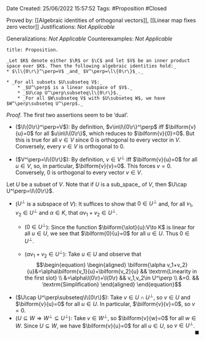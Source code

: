 <br />
<br />

Date Created: 25/06/2022 15:57:52
Tags: #Proposition #Closed

Proved by: [[Algebraic identities of orthogonal vectors]], [[Linear map fixes zero vector]]
Justifications: _Not Applicable_

Generalizations: _Not Applicable_
Counterexamples: _Not Applicable_

``` ad-Proposition
title: Proposition.

_Let $K$ denote either $\R$ or $\C$ and let $V$ be an inner product space over $K$. Then the following algebraic identities hold:_
* $\l\{0\r\}^\perp=V$ _and_ $V^\perp=\l\{0\r\}$_._

* _For all subsets $U\subseteq V$:_
    * _$U^\perp$ is a linear subspace of $V$._
    * _$U\cap U^\perp\subseteq\l\{0\r\}$._
    * _For all $W\subseteq V$ with $U\subseteq W$, we have $W^\perp\subseteq U^\perp$._

```

_Proof_. The first two assertions seem to be $\textrm{`}$dual$\textrm{'}$.
* ($\l\{0\r\}^\perp=V$): By definition, $v\in\l\{0\r\}^\perp$ iff $\bilform{v}{u}=0$ for all $u\in\l\{0\r\}$, which reduces to $\bilform{v}{0}=0$. But this is true for all $v\in V$ since $0$ is orthogonal to every vector in $V$. Conversely, every $v\in V$ is orthogonal to $0$.

* ($V^\perp=\l\{0\r\}$): By definition, $v\in V^\perp$ iff $\bilform{v}{u}=0$ for all $u\in V$, so, in particular, $\bilform{v}{v}=0$. This forces $v=0$. Conversely, $0$ is orthogonal to every vector $v\in V$.

Let $U$ be a subset of $V$. Note that if $U$ is a sub_space_ of $V$, then $U\cap U^\perp=\l\{0\r\}$.
* ($U^\perp$ is a subspace of $V$): It suffices to show that $0\in U^\perp$ and, for all $v_1,v_2\in U^\perp$ and $\alpha\in K$, that $\alpha v_1+v_2\in U^\perp$.
    * ($0\in U^\perp$): Since the function $\bilform{\slot}{u}:V\to K$ is linear for all $u\in U$, we see that $\bilform{0}{u}=0$ for all $u\in U$. Thus $0\in U^\perp$.

    * ($\alpha v_1+v_2\in U^\perp$): Take $u\in U$ and observe that
    $$\begin{equation}
        \begin{aligned}
            \bilform{\alpha v_1+v_2}{u}&=\alpha\bilform{v_1}{u}+\bilform{v_2}{u} && \textrm{Linearity in the first slot} \\
            &=\alpha\l(0\r)+\l(0\r) && v_1,v_2\in U^\perp \\
            &=0. && \textrm{Simplification}
        \end{aligned}
    \end{equation}$$
* ($U\cap U^\perp\subseteq\l\{0\r\}$): Take $v\in U\cap U^\perp$, so $v\in U$ and $\bilform{v}{u}=0$ for all $u\in U$. In particular, $\bilform{v}{v}=0$, so $v=0$.
* ($U\subseteq W\Rightarrow W^\perp\subseteq U^\perp$): Take $v\in W^\perp$, so $\bilform{v}{w}=0$ for all $w\in W$. Since $U\subseteq W$, we have $\bilform{v}{u}=0$ for all $u\in U$, so $v\in U^\perp$.<span style="float:right;">$\blacksquare$</span>
